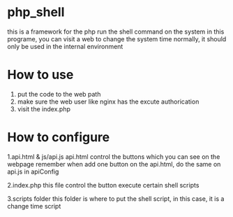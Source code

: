 php_shell
=========

this is a framework for the php run the shell command on the system
in this programe, you can visit a web to change the system time
normally, it should only be used in the internal environment

How to use
=========
1. put the code to the web path
2. make sure the web user like nginx has the excute authorication
3. visit the index.php

How to configure
=========
1.api.html & js/api.js
api.html control the buttons which you can see on the webpage
remember when add one button on the api.html, do the same on api.js in apiConfig

2.index.php
this file control the button execute certain shell scripts

3.scripts folder
this folder is where to put the shell script, in this case, it is a change time script

